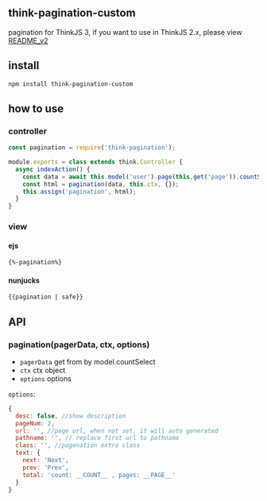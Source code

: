 ## think-pagination-custom

pagination for ThinkJS 3, if you want to use in ThinkJS 2.x, please view [README_v2](./README_v2.md)

## install

```sh
npm install think-pagination-custom
```

## how to use

### controller

```js
const pagination = require('think-pagination');

module.exports = class extends think.Controller {
  async indexAction() {
    const data = await this.model('user').page(this.get('page')).countSelect();
    const html = pagination(data, this.ctx, {});
    this.assign('pagination', html);
  }
}
```

### view

#### ejs

```html
{%-pagination%}
```

#### nunjucks

```html
{{pagination | safe}}
```

## API

### pagination(pagerData, ctx, options)

* `pagerData`  get from by model.countSelect
* `ctx` ctx object
* `options` options

`options`:

```js
{
  desc: false, //show description
  pageNum: 2, 
  url: '', //page url, when not set, it will auto generated
  pathname: '', // replace first url to pathname
  class: '', //pagenation extra class
  text: {
    next: 'Next',
    prev: 'Prev',
    total: 'count: __COUNT__ , pages: __PAGE__'
  }
}
```
